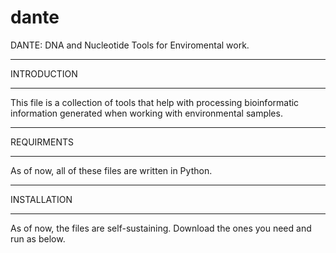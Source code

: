 # dante

DANTE: DNA and Nucleotide Tools for Enviromental work.

**********
INTRODUCTION
**********

This file is a collection of tools that help with processing bioinformatic information generated when working with environmental samples. 


**********
REQUIRMENTS
**********

As of now, all of these files are written in Python.


**********
INSTALLATION
**********

As of now, the files are self-sustaining. Download the ones you need and run as below. 

